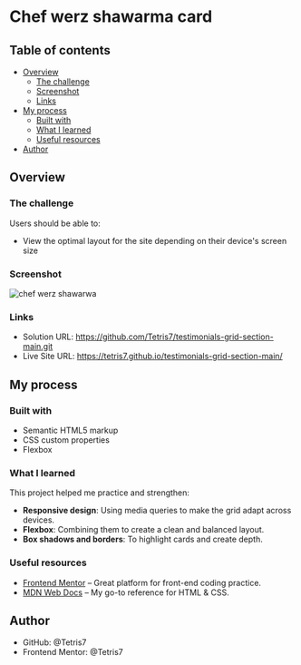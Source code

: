 # Chef werz shawarma card 

## Table of contents

- [Overview](#overview)
  - [The challenge](#the-challenge)
  - [Screenshot](#screenshot)
  - [Links](#links)
- [My process](#my-process)
  - [Built with](#built-with)
  - [What I learned](#what-i-learned)
  - [Useful resources](#useful-resources)
- [Author](#author)




## Overview

### The challenge

Users should be able to:

- View the optimal layout for the site depending on their device's screen size

### Screenshot
![chef werz shawarwa](https://github.com/user-attachments/assets/700ba308-6ebd-4104-8c81-e9bef84b44be)



### Links

- Solution URL: https://github.com/Tetris7/testimonials-grid-section-main.git
- Live Site URL: https://tetris7.github.io/testimonials-grid-section-main/

## My process

### Built with

- Semantic HTML5 markup
- CSS custom properties
- Flexbox


### What I learned


This project helped me practice and strengthen:

- **Responsive design**: Using media queries to make the grid adapt across devices.  
- **Flexbox**: Combining them to create a clean and balanced layout.  
- **Box shadows and borders**: To highlight cards and create depth. 


### Useful resources

- [Frontend Mentor](https://www.frontendmentor.io) – Great platform for front-end coding practice.  
- [MDN Web Docs](https://developer.mozilla.org/) – My go-to reference for HTML & CSS.  

## Author

- GitHub: @Tetris7
- Frontend Mentor: @Tetris7




